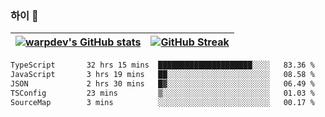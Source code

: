
### 하이 👋
[![warpdev's GitHub stats](https://github-readme-stats.vercel.app/api?username=warpdev&show_icons=true&theme=vue-dark)](#) |[![GitHub Streak](https://github-readme-streak-stats.herokuapp.com/?user=warpdev&theme=dark)](#)
--- | --- |
<!--START_SECTION:waka-->

```txt
TypeScript       32 hrs 15 mins  █████████████████████░░░░   83.36 %
JavaScript       3 hrs 19 mins   ██░░░░░░░░░░░░░░░░░░░░░░░   08.58 %
JSON             2 hrs 30 mins   █▓░░░░░░░░░░░░░░░░░░░░░░░   06.49 %
TSConfig         23 mins         ▒░░░░░░░░░░░░░░░░░░░░░░░░   01.03 %
SourceMap        3 mins          ░░░░░░░░░░░░░░░░░░░░░░░░░   00.17 %
```

<!--END_SECTION:waka-->

<!--
**warpdev/warpdev** is a ✨ _special_ ✨ repository because its `README.md` (this file) appears on your GitHub profile.

Here are some ideas to get you started:

- 🔭 I’m currently working on ...
- 🌱 I’m currently learning ...
- 👯 I’m looking to collaborate on ...
- 🤔 I’m looking for help with ...
- 💬 Ask me about ...
- 📫 How to reach me: ...
- 😄 Pronouns: ...
- ⚡ Fun fact: ...
-->
